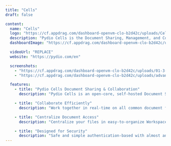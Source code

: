 ```yaml
---
title: "Cells"
draft: false

content:
  name: "Cells"
  logo: "https://cf.appdrag.com/dashboard-openvm-clo-b2d42c/uploads/Cells-h7xC.png"
  description: "Pydio Cells is the Document Sharing, Management, and Collaboration platform. it gives you full control of your documents and files – combining fast performance, huge file transfer sizes, granular security, and advanced workflow automation in a single, powerful platform."
  dashboardImage: "https://cf.appdrag.com/dashboard-openvm-clo-b2d42c/uploads/01-3-epPD.png"

  videoUrl: "REPLACE"
  website: "https://pydio.com/en"

  screenshots:
    - "https://cf.appdrag.com/dashboard-openvm-clo-b2d42c/uploads/01-3-epPD.png"
    - "https://cf.appdrag.com/dashboard-openvm-clo-b2d42c/uploads/advanced-secure-file-sharing-0-2-0-xD5r.png"

  features:
    - title: "Pydio Cells Document Sharing & Collaboration"
      description: "Pydio Cells is an open-core, self-hosted Document Sharing and Collaboration platform (DSC) specifically designed for organizations that need advanced document sharing and collaboration without security trade-offs or compliance issues."

    - title: "Collaborate Efficiently"
      description: "Work together in real-time on all common document formats directly in your browser, using Collabora Online Office Suite or OnlyOffice. Create your own collaboration spaces. Invite people to join, and share documents between them. Realtime chat right in Pydio no need for side channels or DM software."

    - title: "Centralize Document Access"
      description: "Centralize your files in easy-to-organize Workspaces and Cells then access your data from any device. Share files and folders securely with internal or external collaborators in just a few clicks."

    - title: "Designed for Security"
      description: "Safe and simple authentication-based with almost any enterprise SSO via OpenID Connect. Define and assign access rules per user or groups, based on IP addresses, location, time, and more."
---
```


